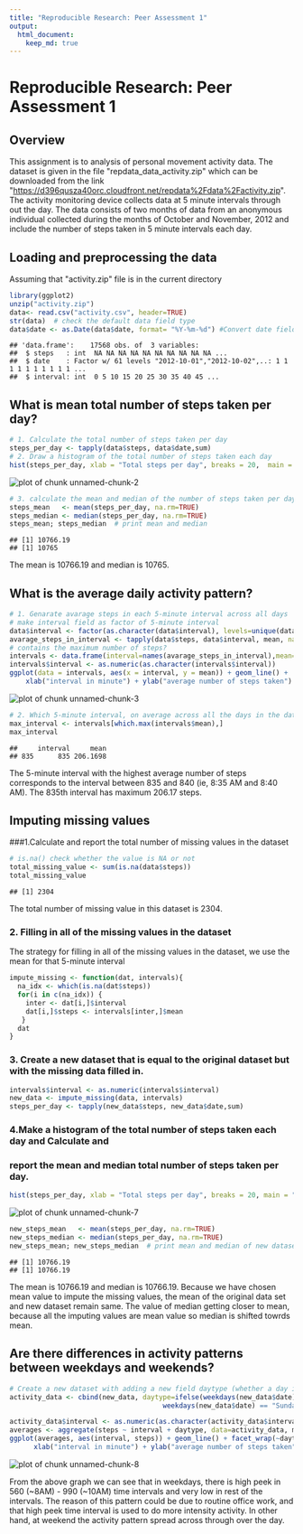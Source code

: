 ```yaml
---
title: "Reproducible Research: Peer Assessment 1"
output:
  html_document:
    keep_md: true
---
```

# Reproducible Research: Peer Assessment 1

## Overview 
This assignment is to analysis of personal movement activity data. The dataset is given in the file "repdata_data_activity.zip" which can be downloaded from the link "https://d396qusza40orc.cloudfront.net/repdata%2Fdata%2Factivity.zip". The activity monitoring device collects data at 5 minute intervals through out the day. The data consists of two months of data from an anonymous individual collected during the months of October and November, 2012 and include the number of steps taken in 5 minute intervals each day. 

## Loading and preprocessing the data
Assuming that "activity.zip" file is in the current directory

```r
library(ggplot2)
unzip("activity.zip")
data<- read.csv("activity.csv", header=TRUE)
str(data)  # check the default data field type
data$date <- as.Date(data$date, format= "%Y-%m-%d") #Convert date field to Date class
```

```
## 'data.frame':	17568 obs. of  3 variables:
##  $ steps   : int  NA NA NA NA NA NA NA NA NA NA ...
##  $ date    : Factor w/ 61 levels "2012-10-01","2012-10-02",..: 1 1 1 1 1 1 1 1 1 1 ...
##  $ interval: int  0 5 10 15 20 25 30 35 40 45 ...
```

## What is mean total number of steps taken per day?

```r
# 1. Calculate the total number of steps taken per day
steps_per_day <- tapply(data$steps, data$date,sum) 
# 2. Draw a histogram of the total number of steps taken each day
hist(steps_per_day, xlab = "Total steps per day", breaks = 20,  main = "Total daily steps") 
```

![plot of chunk unnamed-chunk-2](figure/unnamed-chunk-2-1.png) 

```r
# 3. calculate the mean and median of the number of steps taken per day
steps_mean   <- mean(steps_per_day, na.rm=TRUE)
steps_median <- median(steps_per_day, na.rm=TRUE)
steps_mean; steps_median  # print mean and median
```

```
## [1] 10766.19
## [1] 10765
```

The mean is 10766.19 and median is 10765.
## What is the average daily activity pattern?

```r
# 1. Genarate avarage steps in each 5-minute interval across all days
# make interval field as factor of 5-minute interval
data$interval <- factor(as.character(data$interval), levels=unique(data$interval)) 
avarage_steps_in_interval <- tapply(data$steps, data$interval, mean, na.rm = TRUE)
# contains the maximum number of steps?
intervals <- data.frame(interval=names(avarage_steps_in_interval),mean=avarage_steps_in_interval)
intervals$interval <- as.numeric(as.character(intervals$interval))
ggplot(data = intervals, aes(x = interval, y = mean)) + geom_line() + 
    xlab("interval in minute") + ylab("average number of steps taken")
```

![plot of chunk unnamed-chunk-3](figure/unnamed-chunk-3-1.png) 

```r
# 2. Which 5-minute interval, on average across all the days in the dataset, 
max_interval <- intervals[which.max(intervals$mean),]
max_interval
```

```
##     interval     mean
## 835      835 206.1698
```
The 5-minute interval with the highest average number of steps corresponds to the interval between 835 and 840 (ie, 8:35 AM and 8:40 AM).
The 835th interval has maximum 206.17 steps.

## Imputing missing values
###1.Calculate and report the total number of missing values in the dataset 

```r
# is.na() check whether the value is NA or not
total_missing_value <- sum(is.na(data$steps)) 
total_missing_value 
```

```
## [1] 2304
```

The total number of missing value in this dataset is 2304.
### 2. Filling in all of the missing values in the dataset
The strategy for filling in all of the missing values in the dataset, we use the mean for that 5-minute interval

```r
impute_missing <- function(dat, intervals){
  na_idx <- which(is.na(dat$steps))
  for(i in c(na_idx)) {
    inter <- dat[i,]$interval
    dat[i,]$steps <- intervals[inter,]$mean
   }
  dat
}
```

### 3. Create a new dataset that is equal to the original dataset but with the missing data filled in.

```r
intervals$interval <- as.numeric(intervals$interval)
new_data <- impute_missing(data, intervals)
steps_per_day <- tapply(new_data$steps, new_data$date,sum)
```

### 4.Make a histogram of the total number of steps taken each day and Calculate and 
### report the mean and median total number of steps taken per day.

```r
hist(steps_per_day, xlab = "Total steps per day", breaks = 20, main = "Total daily steps") 
```

![plot of chunk unnamed-chunk-7](figure/unnamed-chunk-7-1.png) 

```r
new_steps_mean   <- mean(steps_per_day, na.rm=TRUE)
new_steps_median <- median(steps_per_day, na.rm=TRUE)
new_steps_mean; new_steps_median  # print mean and median of new dataset
```

```
## [1] 10766.19
## [1] 10766.19
```

The mean is 10766.19 and median is 10766.19. Because we  have chosen mean value to impute the missing values, the mean of the original data set and new dataset remain same. The value of median getting closer to mean, because all the imputing values are mean value so median is shifted towrds mean.

## Are there differences in activity patterns between weekdays and weekends?   

```r
# Create a new dataset with adding a new field daytype (whether a day is weekday or weekend).
activity_data <- cbind(new_data, daytype=ifelse(weekdays(new_data$date) == "Saturday" |       
                                      weekdays(new_data$date) == "Sunday", "weekend", "weekday"))

activity_data$interval <- as.numeric(as.character(activity_data$interval))
averages <- aggregate(steps ~ interval + daytype, data=activity_data, mean)
ggplot(averages, aes(interval, steps)) + geom_line() + facet_wrap(~daytype,nrow=2, ncol=1 ) +
      xlab("interval in minute") + ylab("average number of steps taken")
```

![plot of chunk unnamed-chunk-8](figure/unnamed-chunk-8-1.png) 

From the above graph we can see that in weekdays, there is high peek in 560 (~8AM) - 990 (~10AM) time intervals and very low in rest of the intervals. The reason of this pattern could be due to routine office work,  and that high peek time interval is used to do more intensity activity. In other hand, at weekend the activity pattern spread across through over the day.

